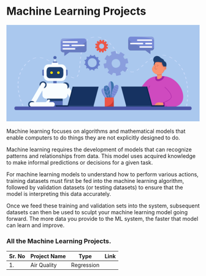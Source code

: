 # Machine Learning Projects

![](https://github.com/ShivankUdayawal/Machine-Learning-Projectcs/blob/main/Images/image.jpg)

Machine learning focuses on algorithms and mathematical models that enable computers to do things they are not explicitly designed to do.

Machine learning requires the development of models that can recognize patterns and relationships from data. This model uses acquired knowledge to make informal predictions or decisions for a given task.

For machine learning models to understand how to perform various actions, training datasets must first be fed into the machine learning algorithm, followed by validation datasets (or testing datasets) to ensure that the model is interpreting this data accurately.

Once we feed these training and validation sets into the system, subsequent datasets can then be used to sculpt your machine learning model going forward. The more data you provide to the ML system, the faster that model can learn and improve.

### All the Machine Learning Projects.

| Sr. No | Project Name	| Type | Link |
| ------------- | ------------- | ------------- | ------------- |
| 1. | Air Quality | Regression |  |
